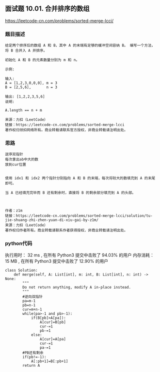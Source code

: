 ## 面试题 10.01. 合并排序的数组


https://leetcode-cn.com/problems/sorted-merge-lcci/


### 题目描述

```
给定两个排序后的数组 A 和 B，其中 A 的末端有足够的缓冲空间容纳 B。 编写一个方法，将 B 合并入 A 并排序。

初始化 A 和 B 的元素数量分别为 m 和 n。

示例:

输入:
A = [1,2,3,0,0,0], m = 3
B = [2,5,6],       n = 3

输出: [1,2,2,3,5,6]
说明:

A.length == n + m

来源：力扣（LeetCode）
链接：https://leetcode-cn.com/problems/sorted-merge-lcci
著作权归领扣网络所有。商业转载请联系官方授权，非商业转载请注明出处。

```



### 思路

```
逆序双指针
每次拿出ab中大的数
放到cur位置


使用 idx1 和 idx2 两个指针分别指向 A 和 B 的末端，每次将较大的数填充到 A 的末尾即可。

当 A 已经填充完毕而 B 还有剩余时，直接将 B 的剩余部分填充到 A 的头部。



作者：z1m
链接：https://leetcode-cn.com/problems/sorted-merge-lcci/solution/tu-jie-shuang-zhi-zhen-yuan-di-xiu-gai-by-z1m/
来源：力扣（LeetCode）
著作权归作者所有。商业转载请联系作者获得授权，非商业转载请注明出处。

```



### python代码
执行用时：
32 ms
, 在所有 Python3 提交中击败了
94.03%
的用户
内存消耗：
15 MB
, 在所有 Python3 提交中击败了
12.90%
的用户
```
class Solution:
    def merge(self, A: List[int], m: int, B: List[int], n: int) -> None:
        """
        Do not return anything, modify A in-place instead.
        """
        #逆向双指针
        pa=m-1
        pb=n-1
        cur=m+n-1
        while(pa>-1 and pb>-1):
            if(B[pb]>A[pa]):
                A[cur]=B[pb]
                cur-=1
                pb-=1
            else:
                A[cur]=A[pa]
                cur-=1
                pa-=1
        #PB还有剩余
        if(pb!=-1):
            A[:pb+1]=B[:pb+1]
        return A
```


